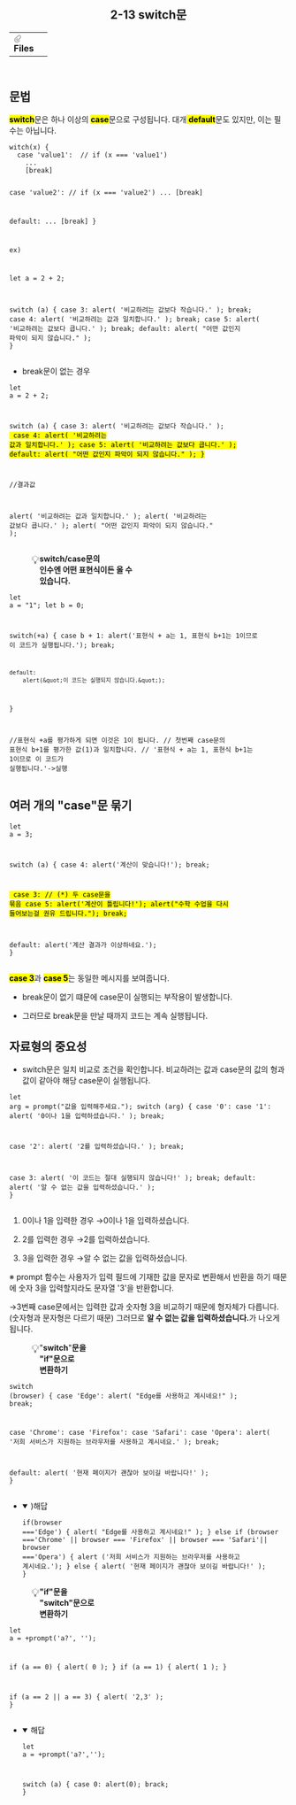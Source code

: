 <body><article id="ad2ede25-da85-4c93-a74d-3e37ac6cd624" class="page sans"><header><h1 class="page-title">2-13 switch문</h1><table class="properties"><tbody><tr class="property-row property-row-file"><th><span class="icon property-icon"><svg viewBox="0 0 14 14" style="width:14px;height:14px;display:block;fill:rgba(55, 53, 47, 0.4);flex-shrink:0;-webkit-backface-visibility:hidden" class="typesFile"><path d="M5.94578,14 C4.62416,14 3.38248,13.4963 2.44892,12.585 C1.514641,11.6736 1,10.4639 1,9.17405 C1.00086108,7.88562 1.514641,6.67434 2.44892,5.76378 L7.45612,0.985988 C8.80142,-0.327216 11.1777,-0.332396 12.5354,0.992848 C13.9369,2.36163 13.9369,4.58722 12.5354,5.95418 L8.03046,10.2414 C7.16278,11.0877 5.73682,11.0894 4.86024,10.2345 C3.98394,9.37789 3.98394,7.98769 4.86024,7.1327 L6.60422,5.4317 L7.87576,6.67196 L6.13177,8.37297 C6.01668,8.48539 6.00003,8.61545 6.00003,8.68335 C6.00003,8.75083 6.01668,8.88103 6.13177,8.99429 C6.36197,9.21689 6.53749,9.21689 6.76768,8.99429 L11.2707,4.70622 C11.9645,4.03016 11.9645,2.91757 11.2638,2.23311 C10.5843,1.57007 9.40045,1.57007 8.72077,2.23311 L3.71342,7.0109 C3.12602,7.58406 2.79837,8.35435 2.79837,9.17405 C2.79837,9.99459 3.12602,10.7654 3.72045,11.3446 C4.90947,12.5062 6.98195,12.5062 8.17096,11.3446 L10.41911,9.15165 L11.6906,10.3919 L9.4425,12.585 C8.50808,13.4963 7.2664,14 5.94578,14 Z"></path></svg></span>Files</th><td></td></tr></tbody></table></header><div class="page-body"><h2 id="bb14d3cf-ac3e-4531-8926-c2896d1927c6" class="">문법</h2><p id="fe9f1af5-16e8-4f25-88fc-0cdab1ffc386" class=""><mark class="highlight-brown_background"><strong>switch</strong></mark>문은 하나 이상의 <mark class="highlight-brown_background"><strong>case</strong></mark>문으로 구성됩니다. 대개<mark class="highlight-brown_background"> </mark><mark class="highlight-brown_background"><strong>default</strong></mark>문도 있지만, 이는 필수는 아닙니다.</p><pre id="2fab0324-4003-4dd4-866c-c50f7ae5373a" class="code code-wrap"><code>witch(x) {
  case &#x27;value1&#x27;:  // if (x === &#x27;value1&#x27;)
    ...
    [break]

  case &#x27;value2&#x27;:  // if (x === &#x27;value2&#x27;)
    ...
    [break]

  default:
    ...
    [break]
}

ex)

let a = 2 + 2;

switch (a) {
  case 3:
    alert( &#x27;비교하려는 값보다 작습니다.&#x27; );
    break;
  case 4:
    alert( &#x27;비교하려는 값과 일치합니다.&#x27; );
    break;
  case 5:
    alert( &#x27;비교하려는 값보다 큽니다.&#x27; );
    break;
  default:
    alert( &quot;어떤 값인지 파악이 되지 않습니다.&quot; );
}</code></pre><ul id="73c44a56-933d-4393-86c3-11633b6429af" class="bulleted-list"><li>break문이 없는 경우</li></ul><pre id="afb0a1b4-e397-454f-82d8-7a14cb284ae7" class="code code-wrap"><code>let a = 2 + 2;

switch (a) {
  case 3:
    alert( &#x27;비교하려는 값보다 작습니다.&#x27; );
<mark class="highlight-yellow_background">  case 4:
    alert( &#x27;비교하려는 값과 일치합니다.&#x27; );
  case 5:
    alert( &#x27;비교하려는 값보다 큽니다.&#x27; );
  default:
    alert( &quot;어떤 값인지 파악이 되지 않습니다.&quot; );
}

</mark>//결과값<mark class="highlight-yellow_background">

</mark>alert( &#x27;비교하려는 값과 일치합니다.&#x27; );
alert( &#x27;비교하려는 값보다 큽니다.&#x27; );
alert( &quot;어떤 값인지 파악이 되지 않습니다.&quot; );</code></pre><figure class="block-color-gray_background callout" style="white-space:pre-wrap;display:flex" id="6a36bd24-fc6d-43f1-9527-f437210be58c"><div style="font-size:1.5em"><span class="icon">💡</span></div><div style="width:100%"><strong>switch/case문의 인수엔 어떤 표현식이든 올 수 있습니다.</strong></div></figure><pre id="15a64e4f-21b6-4353-aec9-a89f55d384dc" class="code"><code>let a = &quot;1&quot;;
let b = 0;

switch(+a) {
    case b + 1:
    alert(&#x27;표현식 + a는 1, 표현식 b+1는 1이므로 이 코드가 실행됩니다.&#x27;);
    break;

    default:
        alert(&quot;이 코드는 실행되지 않습니다.&quot;);
}


//표현식 +a를 평가하게 되면 이것은 1이 됩니다.
// 첫번째 case문의 표현식 b+1를 평가한 값(1)과 일치합니다.
// &#x27;표현식 + a는 1, 표현식 b+1는 1이므로 이 코드가 실행됩니다.&#x27;-&gt;실행</code></pre><h2 id="4602b55f-7adf-4915-ba6b-9663a87338d4" class="">여러 개의 &quot;case&quot;문 묶기</h2><pre id="2a5b8211-2472-42e6-9bf5-872c3ad376fa" class="code code-wrap"><code>let a = 3;

switch (a) {
  case 4:
    alert(&#x27;계산이 맞습니다!&#x27;);
    break;

<mark class="highlight-pink_background">  case 3: // (*) 두 case문을 묶음
  case 5:
    alert(&#x27;계산이 틀립니다!&#x27;);
    alert(&quot;수학 수업을 다시 들어보는걸 권유 드립니다.&quot;);
    break;</mark>

  default:
    alert(&#x27;계산 결과가 이상하네요.&#x27;);
}</code></pre><p id="dad146c4-e3d7-43a9-b602-683d3381af5a" class=""><mark class="highlight-yellow_background"><strong>case 3</strong></mark>과 <mark class="highlight-orange_background"><strong>case 5</strong></mark>는 동일한 메시지를 보여줍니다.</p><ul id="c884e8eb-e099-4b34-8378-5e0d8a3d5bfd" class="bulleted-list"><li>break문이 없기 떄문에 case문이 실행되는 부작용이 발생합니다.</li></ul><ul id="29458ac6-68e2-40b6-b9e6-8e693f33d161" class="bulleted-list"><li>그러므로 break문을 만날 때까지 코드는 계속 실행됩니다.</li></ul><h2 id="4f95ce6e-09a6-4288-bf67-88a8856c4d3a" class="">자료형의 중요성</h2><ul id="6831b66a-a460-4e87-9102-32101eae96fe" class="bulleted-list"><li>switch문은 일치 비교로 조건을 확인합니다. 비교하려는 값과 case문의 값의 형과 값이 같아야 해당 case문이 실행됩니다.</li></ul><pre id="c14bf774-f3ff-4782-9f6a-a3be3a446366" class="code code-wrap"><code>let arg = prompt(&quot;값을 입력해주세요.&quot;);
switch (arg) {
  case &#x27;0&#x27;:
  case &#x27;1&#x27;:
    alert( &#x27;0이나 1을 입력하셨습니다.&#x27; );
    break;

  case &#x27;2&#x27;:
    alert( &#x27;2를 입력하셨습니다.&#x27; );
    break;

  case 3:
    alert( &#x27;이 코드는 절대 실행되지 않습니다!&#x27; );
    break;
  default:
    alert( &#x27;알 수 없는 값을 입력하셨습니다.&#x27; );
}</code></pre><ol id="67a3f5ae-152f-412f-a8c4-b36ee8bf0162" class="numbered-list" start="1"><li>0이나 1을 입력한 경우 →0이나 1을 입력하셨습니다.</li></ol><ol id="737bb530-bb85-4bfe-a513-24a1131cf652" class="numbered-list" start="2"><li>2를 입력한 경우 →2를 입력하셨습니다.</li></ol><ol id="6a46a404-4c4b-426c-998b-4057429742c3" class="numbered-list" start="3"><li>3을 입력한 경우 →알 수 없는 값을 입력하셨습니다.</li></ol><p id="8bed670c-7900-41c5-a45f-74a7bc6d9361" class="">※ prompt 함수는 사용자가 입력 필드에 기재한 값을 문자로 변환해서 반환을 하기 때문에 숫자 3을 입력할지라도 문자열 &#x27;3&#x27;을 반환합니다.</p><p id="06c6f708-7369-4500-b89d-937161f8fb74" class="">→3번째 case문에서는 입력한 값과 숫자형 3을 비교하기 때문에 형자체가 다릅니다.(숫자형과 문자형은 다르기 때문) 그러므로 <strong>알 수 없는 값을 입력하셨습니다.</strong>가 나오게 됩니다.</p><figure class="block-color-gray_background callout" style="white-space:pre-wrap;display:flex" id="0a3d0189-9e35-471e-97e0-72f2fa52bdc2"><div style="font-size:1.5em"><span class="icon">💡</span></div><div style="width:100%">&quot;<strong>switch</strong>&quot;<strong>문을 &quot;if&quot;문으로 변환하기</strong></div></figure><pre id="33bebaf3-5dd5-4e3e-9058-7ba81a11d74b" class="code"><code>switch (browser) {
  case &#x27;Edge&#x27;:
    alert( &quot;Edge를 사용하고 계시네요!&quot; );
    break;

  case &#x27;Chrome&#x27;:
  case &#x27;Firefox&#x27;:
  case &#x27;Safari&#x27;:
  case &#x27;Opera&#x27;:
    alert( &#x27;저희 서비스가 지원하는 브라우저를 사용하고 계시네요.&#x27; );
    break;

  default:
    alert( &#x27;현재 페이지가 괜찮아 보이길 바랍니다!&#x27; );
}</code></pre><ul id="ebeed013-8eb6-4351-9bf0-facab654516c" class="toggle"><li><details open=""><summary>)해답</summary><pre id="318c8e95-bcf3-4e0b-9b77-51e01e0a4314" class="code"><code>if(browser ===&#x27;Edge&#x27;) {
	 alert( &quot;Edge를 사용하고 계시네요!&quot; );
} else if (browser ===&#x27;Chrome&#x27; || browser === &#x27;Firefox&#x27; ||  browser === &#x27;Safari&#x27;|| browser ===&#x27;Opera&#x27;) {
	alert (&#x27;저희 서비스가 지원하는 브라우저를 사용하고 계시네요.&#x27;);
} else {
	alert( &#x27;현재 페이지가 괜찮아 보이길 바랍니다!&#x27; );
}
</code></pre></details></li></ul><figure class="block-color-gray_background callout" style="white-space:pre-wrap;display:flex" id="20416203-fe35-46ef-9be5-84dc4b07c5cb"><div style="font-size:1.5em"><span class="icon">💡</span></div><div style="width:100%"><strong>&quot;if&quot;문을 &quot;switch&quot;문으로 변환하기</strong></div></figure><pre id="99f3c590-e154-42cb-bd58-e6506167518c" class="code"><code>let a = +prompt(&#x27;a?&#x27;, &#x27;&#x27;);

if (a == 0) {
  alert( 0 );
}
if (a == 1) {
  alert( 1 );
}

if (a == 2 || a == 3) {
  alert( &#x27;2,3&#x27; );
}</code></pre><ul id="00c03bea-2e97-4f20-83a1-f9017777ab67" class="toggle"><li><details open=""><summary>해답</summary><pre id="d7ffacc0-960f-44c2-a3e2-e8fabf6c9ca3" class="code"><code>let a = +prompt(&#x27;a?&#x27;,&#x27;&#x27;);

switch (a) {
	case 0:
		alert(0);
		brack;
}</code></pre></details></li></ul></div></article></body></html>